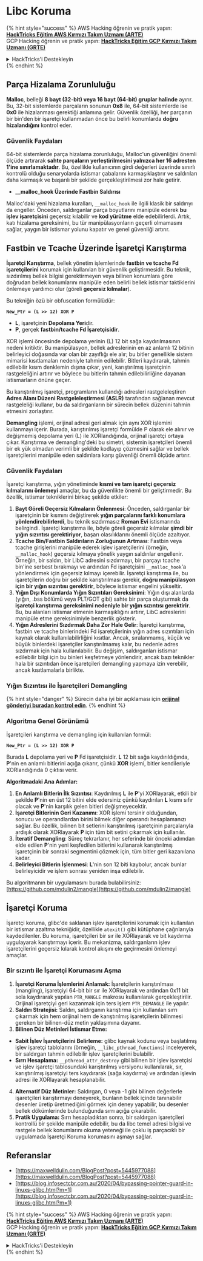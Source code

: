 # Libc Koruma

{% hint style="success" %}
AWS Hacking öğrenin ve pratik yapın:<img src="/.gitbook/assets/arte.png" alt="" data-size="line">[**HackTricks Eğitim AWS Kırmızı Takım Uzmanı (ARTE)**](https://training.hacktricks.xyz/courses/arte)<img src="/.gitbook/assets/arte.png" alt="" data-size="line">\
GCP Hacking öğrenin ve pratik yapın: <img src="/.gitbook/assets/grte.png" alt="" data-size="line">[**HackTricks Eğitim GCP Kırmızı Takım Uzmanı (GRTE)**<img src="/.gitbook/assets/grte.png" alt="" data-size="line">](https://training.hacktricks.xyz/courses/grte)

<details>

<summary>HackTricks'i Destekleyin</summary>

* [**abonelik planlarını**](https://github.com/sponsors/carlospolop) kontrol edin!
* **💬 [**Discord grubuna**](https://discord.gg/hRep4RUj7f) veya [**telegram grubuna**](https://t.me/peass) katılın ya da **Twitter'da** 🐦 [**@hacktricks\_live**](https://twitter.com/hacktricks\_live)**'ı takip edin.**
* **Hacking ipuçlarını paylaşmak için** [**HackTricks**](https://github.com/carlospolop/hacktricks) ve [**HackTricks Cloud**](https://github.com/carlospolop/hacktricks-cloud) github reposuna PR gönderin.

</details>
{% endhint %}

## Parça Hizalama Zorunluluğu

**Malloc**, belleği **8 bayt (32-bit) veya 16 bayt (64-bit) gruplar halinde** ayırır. Bu, 32-bit sistemlerde parçaların sonunun **0x8** ile, 64-bit sistemlerde ise **0x0** ile hizalanması gerektiği anlamına gelir. Güvenlik özelliği, her parçanın bir bin'den bir işaretçi kullanmadan önce bu belirli konumlarda **doğru hizalandığını** kontrol eder.

### Güvenlik Faydaları

64-bit sistemlerde parça hizalama zorunluluğu, Malloc'un güvenliğini önemli ölçüde artırarak **sahte parçaların yerleştirilmesini yalnızca her 16 adresten 1'ine sınırlamaktadır**. Bu, özellikle kullanıcının girdi değerleri üzerinde sınırlı kontrolü olduğu senaryolarda istismar çabalarını karmaşıklaştırır ve saldırıları daha karmaşık ve başarılı bir şekilde gerçekleştirilmesi zor hale getirir.

* **\_\_malloc\_hook Üzerinde Fastbin Saldırısı**

Malloc'daki yeni hizalama kuralları, `__malloc_hook` ile ilgili klasik bir saldırıyı da engeller. Önceden, saldırganlar parça boyutlarını manipüle ederek **bu işlev işaretçisini** geçersiz kılabilir ve **kod yürütme** elde edebilirlerdi. Artık, katı hizalama gereksinimi, bu tür manipülasyonların geçerli olmamasını sağlar, yaygın bir istismar yolunu kapatır ve genel güvenliği artırır.

## Fastbin ve Tcache Üzerinde İşaretçi Karıştırma

**İşaretçi Karıştırma**, bellek yönetim işlemlerinde **fastbin ve tcache Fd işaretçilerini** korumak için kullanılan bir güvenlik geliştirmesidir. Bu teknik, sızdırılmış bellek bilgisi gerektirmeyen veya bilinen konumlara göre doğrudan bellek konumlarını manipüle eden belirli bellek istismar taktiklerini önlemeye yardımcı olur (göreli **geçersiz kılmalar**).

Bu tekniğin özü bir obfuscation formülüdür:

**`New_Ptr = (L >> 12) XOR P`**

* **L**, işaretçinin **Depolama Yeri**dir.
* **P**, gerçek **fastbin/tcache Fd İşaretçisidir**.

XOR işlemi öncesinde depolama yerinin (L) 12 bit sağa kaydırılmasının nedeni kritiktir. Bu manipülasyon, bellek adreslerinin en az anlamlı 12 bitinin belirleyici doğasında var olan bir zayıflığı ele alır; bu bitler genellikle sistem mimarisi kısıtlamaları nedeniyle tahmin edilebilir. Bitleri kaydırarak, tahmin edilebilir kısım denklemin dışına çıkar, yeni, karıştırılmış işaretçinin rastgeleliğini artırır ve böylece bu bitlerin tahmin edilebilirliğine dayanan istismarların önüne geçer.

Bu karıştırılmış işaretçi, programların kullandığı adresleri rastgeleleştiren **Adres Alanı Düzeni Rastgeleleştirmesi (ASLR)** tarafından sağlanan mevcut rastgeleliği kullanır, bu da saldırganların bir sürecin bellek düzenini tahmin etmesini zorlaştırır.

**Demangling** işlemi, orijinal adresi geri almak için aynı XOR işlemini kullanmayı içerir. Burada, karıştırılmış işaretçi formülde P olarak ele alınır ve değişmemiş depolama yeri (L) ile XORlandığında, orijinal işaretçi ortaya çıkar. Karıştırma ve demangling'deki bu simetri, sistemin işaretçileri önemli bir ek yük olmadan verimli bir şekilde kodlayıp çözmesini sağlar ve bellek işaretçilerini manipüle eden saldırılara karşı güvenliği önemli ölçüde artırır.

### Güvenlik Faydaları

İşaretçi karıştırma, yığın yönetiminde **kısmi ve tam işaretçi geçersiz kılmalarını önlemeyi** amaçlar, bu da güvenlikte önemli bir geliştirmedir. Bu özellik, istismar tekniklerini birkaç şekilde etkiler:

1. **Bayt Göreli Geçersiz Kılmaların Önlenmesi**: Önceden, saldırganlar bir işaretçinin bir kısmını değiştirerek **yığın parçalarını farklı konumlara yönlendirebilirlerdi**, bu teknik sızdırmasız **Roman Evi** istismarında belirgindi. İşaretçi karıştırma ile, böyle göreli geçersiz kılmalar **şimdi bir yığın sızıntısı gerektiriyor**, başarı olasılıklarını önemli ölçüde azaltıyor.
2. **Tcache Bin/Fastbin Saldırıların Zorluğunun Artması**: Fastbin veya tcache girişlerini manipüle ederek işlev işaretçilerini (örneğin, `__malloc_hook`) geçersiz kılmaya yönelik yaygın saldırılar engellenir. Örneğin, bir saldırı, bir LibC adresini sızdırmayı, bir parçayı tcache bin'ine serbest bırakmayı ve ardından Fd işaretçisini `__malloc_hook`'a yönlendirmek için geçersiz kılmayı içerebilir. İşaretçi karıştırma ile, bu işaretçilerin doğru bir şekilde karıştırılması gerekir, **doğru manipülasyon için bir yığın sızıntısı gerektirir**, böylece istismar engelini yükseltir.
3. **Yığın Dışı Konumlarda Yığın Sızıntıları Gereksinimi**: Yığın dışı alanlarda (yığın, .bss bölümü veya PLT/GOT gibi) sahte bir parça oluşturmak da **işaretçi karıştırma gereksinimi nedeniyle bir yığın sızıntısı gerektirir**. Bu, bu alanları istismar etmenin karmaşıklığını artırır, LibC adreslerini manipüle etme gereksinimiyle benzerlik gösterir.
4. **Yığın Adreslerini Sızdırmak Daha Zor Hale Gelir**: İşaretçi karıştırma, fastbin ve tcache binlerindeki Fd işaretçilerinin yığın adres sızıntıları için kaynak olarak kullanılabilirliğini kısıtlar. Ancak, sıralanmamış, küçük ve büyük binlerdeki işaretçiler karıştırılmamış kalır, bu nedenle adres sızdırmak için hala kullanılabilir. Bu değişim, saldırganları istismar edilebilir bilgi için bu binleri keşfetmeye yönlendirir, ancak bazı teknikler hala bir sızıntıdan önce işaretçileri demangling yapmaya izin verebilir, ancak kısıtlamalarla birlikte.

### **Yığın Sızıntısı ile İşaretçileri Demangling**

{% hint style="danger" %}
Sürecin daha iyi bir açıklaması için [**orijinal gönderiyi buradan kontrol edin**](https://maxwelldulin.com/BlogPost?post=5445977088).
{% endhint %}

### Algoritma Genel Görünümü

İşaretçileri karıştırma ve demangling için kullanılan formül:&#x20;

**`New_Ptr = (L >> 12) XOR P`**

Burada **L** depolama yeri ve **P** Fd işaretçisidir. **L** 12 bit sağa kaydırıldığında, **P**'nin en anlamlı bitlerini açığa çıkarır, çünkü **XOR** işlemi, bitler kendileriyle XORlandığında 0 çıktısı verir.

**Algoritmadaki Ana Adımlar:**

1. **En Anlamlı Bitlerin İlk Sızıntısı**: Kaydırılmış **L** ile **P**'yi XORlayarak, etkili bir şekilde **P**'nin en üst 12 bitini elde edersiniz çünkü kaydırılan **L** kısmı sıfır olacak ve **P**'nin karşılık gelen bitleri değişmeyecektir.
2. **İşaretçi Bitlerinin Geri Kazanımı**: XOR işlemi tersinir olduğundan, sonucu ve operandlardan birini bilmek diğer operandı hesaplamanızı sağlar. Bu özellik, bilinen bit setlerini karıştırılmış işaretçinin parçalarıyla ardışık olarak XORlayarak **P** için tüm bit setini çıkarmak için kullanılır.
3. **İteratif Demangling**: Süreç tekrarlanır, her seferinde bir önceki adımdan elde edilen **P**'nin yeni keşfedilen bitlerini kullanarak karıştırılmış işaretçinin bir sonraki segmentini çözmek için, tüm bitler geri kazanılana kadar.
4. **Belirleyici Bitlerin İşlenmesi**: **L**'nin son 12 biti kaybolur, ancak bunlar belirleyicidir ve işlem sonrası yeniden inşa edilebilir.

Bu algoritmanın bir uygulamasını burada bulabilirsiniz: [https://github.com/mdulin2/mangle](https://github.com/mdulin2/mangle)

## İşaretçi Koruma

İşaretçi koruma, glibc'de saklanan işlev işaretçilerini korumak için kullanılan bir istismar azaltma tekniğidir, özellikle `atexit()` gibi kütüphane çağrılarıyla kaydedilenler. Bu koruma, işaretçileri bir sır ile XORlayarak ve bit kaydırma uygulayarak karıştırmayı içerir. Bu mekanizma, saldırganların işlev işaretçilerini geçersiz kılarak kontrol akışını ele geçirmesini önlemeyi amaçlar.

### **Bir sızıntı ile İşaretçi Korumasını Aşma**

1. **İşaretçi Koruma İşlemlerini Anlamak:** İşaretçilerin karıştırılması (mangling), işaretçiyi 64-bit bir sır ile XORlayarak ve ardından 0x11 bit sola kaydırarak yapılan `PTR_MANGLE` makrosu kullanılarak gerçekleştirilir. Orijinal işaretçiyi geri kazanmak için ters işlem `PTR_DEMANGLE` ile yapılır.
2. **Saldırı Stratejisi:** Saldırı, saldırganın karıştırma için kullanılan sırrı çıkarmak için hem orijinal hem de karıştırılmış işaretçilerin bilinmesi gereken bir bilinen-düz metin yaklaşımına dayanır.
3. **Bilinen Düz Metinleri İstismar Etme:**
* **Sabit İşlev İşaretçilerini Belirleme:** glibc kaynak kodunu veya başlatılmış işlev işaretçi tablolarını (örneğin, `__libc_pthread_functions`) inceleyerek, bir saldırgan tahmin edilebilir işlev işaretçilerini bulabilir.
* **Sırrı Hesaplama:** `__pthread_attr_destroy` gibi bilinen bir işlev işaretçisi ve işlev işaretçi tablosundaki karıştırılmış versiyonu kullanılarak, sır, karıştırılmış işaretçiyi ters kaydırarak (sağa kaydırma) ve ardından işlevin adresi ile XORlayarak hesaplanabilir.
4. **Alternatif Düz Metinler:** Saldırgan, 0 veya -1 gibi bilinen değerlerle işaretçileri karıştırmayı deneyerek, bunların bellek içinde tanınabilir desenler üretip üretmediğini görmek için deney yapabilir, bu desenler bellek dökümlerinde bulunduğunda sırrı açığa çıkarabilir.
5. **Pratik Uygulama:** Sırrı hesapladıktan sonra, bir saldırgan işaretçileri kontrollü bir şekilde manipüle edebilir, bu da libc temel adresi bilgisi ve rastgele bellek konumlarını okuma yeteneği ile çoklu iş parçacıklı bir uygulamada İşaretçi Koruma korumasını aşmayı sağlar.

## Referanslar

* [https://maxwelldulin.com/BlogPost?post=5445977088](https://maxwelldulin.com/BlogPost?post=5445977088)
* [https://blog.infosectcbr.com.au/2020/04/bypassing-pointer-guard-in-linuxs-glibc.html?m=1](https://blog.infosectcbr.com.au/2020/04/bypassing-pointer-guard-in-linuxs-glibc.html?m=1)

{% hint style="success" %}
AWS Hacking öğrenin ve pratik yapın:<img src="/.gitbook/assets/arte.png" alt="" data-size="line">[**HackTricks Eğitim AWS Kırmızı Takım Uzmanı (ARTE)**](https://training.hacktricks.xyz/courses/arte)<img src="/.gitbook/assets/arte.png" alt="" data-size="line">\
GCP Hacking öğrenin ve pratik yapın: <img src="/.gitbook/assets/grte.png" alt="" data-size="line">[**HackTricks Eğitim GCP Kırmızı Takım Uzmanı (GRTE)**<img src="/.gitbook/assets/grte.png" alt="" data-size="line">](https://training.hacktricks.xyz/courses/grte)

<details>

<summary>HackTricks'i Destekleyin</summary>

* [**abonelik planlarını**](https://github.com/sponsors/carlospolop) kontrol edin!
* **💬 [**Discord grubuna**](https://discord.gg/hRep4RUj7f) veya [**telegram grubuna**](https://t.me/peass) katılın ya da **Twitter'da** 🐦 [**@hacktricks\_live**](https://twitter.com/hacktricks\_live)**'ı takip edin.**
* **Hacking ipuçlarını paylaşmak için** [**HackTricks**](https://github.com/carlospolop/hacktricks) ve [**HackTricks Cloud**](https://github.com/carlospolop/hacktricks-cloud) github reposuna PR gönderin.

</details>
{% endhint %}

